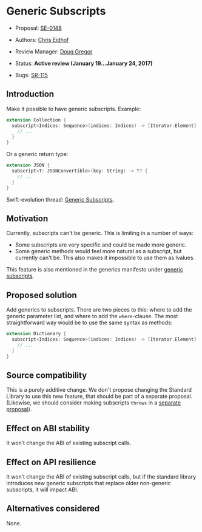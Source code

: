 # Generic Subscripts

* Proposal: [SE-0148](0148-generic-subscripts.md)
* Authors: [Chris Eidhof](http://github.com/chriseidhof/)
* Review Manager: [Doug Gregor](https://github.com/DougGregor)
* Status: **Active review (January 19...January 24, 2017)**

* Bugs: [SR-115](https://bugs.swift.org/browse/SR-115?jql=text%20~%20%22Generic%20subscript%22)

## Introduction

Make it possible to have generic subscripts. Example:

```swift
extension Collection {
  subscript<Indices: Sequence>(indices: Indices) -> [Iterator.Element] where Indices.Iterator.Element == Index {
    // ...
  }
}
```

Or a generic return type:

```swift
extension JSON {
  subscript<T: JSONConvertible>(key: String) -> T? {
    // ...
  }
}
```

Swift-evolution thread: [Generic Subscripts](https://lists.swift.org/pipermail/swift-evolution/Week-of-Mon-20170109/030064.html).

## Motivation

Currently, subscripts can't be generic. This is limiting in a number of ways: 

- Some subscripts are very specific and could be made more generic.
- Some generic methods would feel more natural as a subscript, but currently can't be. This also makes it impossible to use them as lvalues.

This feature is also mentioned in the generics manifesto under [generic subscripts](https://github.com/apple/swift/blob/master/docs/GenericsManifesto.md#generic-subscripts).

## Proposed solution

Add generics to subscripts. There are two pieces to this: where to add the generic parameter list, and where to add the `where`-clause. The most straightforward way would be to use the same syntax as methods:

```swift
extension Dictionary {
  subscript<Indices: Sequence>(indices: Indices) -> [Iterator.Element] where Indices.Iterator.Element == Index {
    // ...
  }
}
```

## Source compatibility

This is a purely additive change. We don't propose changing the Standard Library to use this new feature, that should be part of a separate proposal. (Likewise, we should consider making subscripts `throws` in a [separate proposal](https://github.com/brentdax/swift-evolution/blob/throwing-properties/proposals/0000-throwing-properties.md)).

## Effect on ABI stability

It won’t change the ABI of existing subscript calls.

## Effect on API resilience

It won’t change the ABI of existing subscript calls, but if the standard library introduces new generic subscripts that replace older non-generic subscripts, it will impact ABI.

## Alternatives considered

None.
